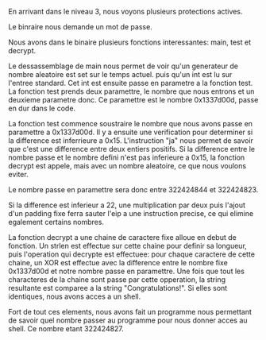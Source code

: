 En arrivant dans le niveau 3, nous voyons plusieurs protections actives.

Le binraire nous demande un mot de passe.

Nous avons dans le binaire plusieurs fonctions interessantes: main, test et decrypt.

Le dessassemblage de main nous permet de voir qu'un generateur de nombre aleatoire est set sur le temps actuel. puis qu'un int est lu sur l'entree standard. Cet int est ensuite passe en parametre a la fonction test. La fonction test prends deux paramettre, le nombre que nous entrons et un deuxieme parametre donc. Ce paramettre est le nombre 0x1337d00d, passe en dur dans le code.

La fonction test commence soustraire le nombre que nous avons passe en paramettre a 0x1337d00d. Il y a ensuite une verification pour determiner si la difference est inferrieure a 0x15. L'instruction "ja" nous permet de savoir que c'est une difference entre deux entiers positifs. Si la difference entre le nombre passe et le nombre defini n'est pas inferieure a 0x15, la fonction decrypt est appele, mais avec un nombre aleatoire, ce que nous voulons eviter.

Le nombre passe en paramettre sera donc entre 322424844 et 322424823.

Si la difference est inferieur a 22, une multiplication par deux puis l'ajout d'un padding fixe ferra sauter l'eip a une instruction precise, ce qui elimine egalement certains nombres.

La fonction decrypt a une chaine de caractere fixe alloue en debut de fonction. Un strlen est effectue sur cette chaine pour definir sa longueur, puis l'operation qui decrypte est effectuee: pour chaque caractere de cette chaine, un XOR est effectue avec la difference entre le nombre fixe 0x1337d00d et notre nombre passe en paramettre. Une fois que tout les characteres de la chaine sont passe par cette opperation, la string resultante est comparee a la string "Congratulations!". Si elles sont identiques, nous avons acces a un shell.

Fort de tout ces elements, nous avons fait un programme nous permettant de savoir quel nombre passer au programme pour nous donner acces au shell. Ce nombre etant 322424827.
